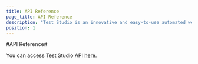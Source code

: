 ```yaml
---
title: API Reference
page_title: API Reference
description: "Test Studio is an innovative and easy-to-use automated web, WPF and load testing solution. Test Studio tests support essential technologies like ASP.NET AJAX, Silverlight, PHP and MVC. HTML5, Testing framework, functional testing, performance testing, load testing, exploratory testing, manual testing."
position: 1
---
```



#API Reference#

You can access Test Studio API <a href="http://docs.telerik.com/teststudioapi/index.aspx" target="_blank">here</a>.

